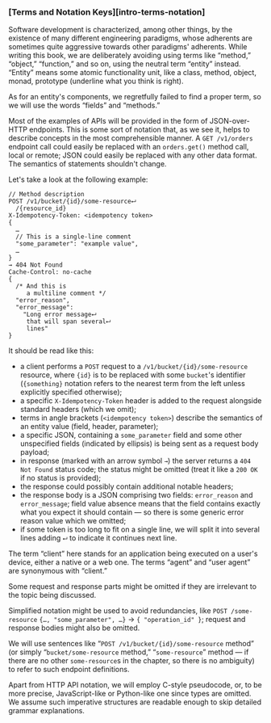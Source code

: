 ### [Terms and Notation Keys][intro-terms-notation]

Software development is characterized, among other things, by the existence of many different engineering paradigms, whose adherents are sometimes quite aggressive towards other paradigms' adherents. While writing this book, we are deliberately avoiding using terms like “method,” “object,” “function,” and so on, using the neutral term “entity” instead. “Entity” means some atomic functionality unit, like a class, method, object, monad, prototype (underline what you think is right).

As for an entity's components, we regretfully failed to find a proper term, so we will use the words “fields” and “methods.”

Most of the examples of APIs will be provided in the form of JSON-over-HTTP endpoints. This is some sort of notation that, as we see it, helps to describe concepts in the most comprehensible manner. A `GET /v1/orders` endpoint call could easily be replaced with an `orders.get()` method call, local or remote; JSON could easily be replaced with any other data format. The semantics of statements shouldn't change.

Let's take a look at the following example:

```
// Method description
POST /v1/bucket/{id}/some-resource⮠
  /{resource_id}
X-Idempotency-Token: <idempotency token>
{
  …
  // This is a single-line comment
  "some_parameter": "example value",
  …
}
→ 404 Not Found
Cache-Control: no-cache
{
  /* And this is
     a multiline comment */
  "error_reason",
  "error_message":
    "Long error message⮠
     that will span several⮠
     lines"
}
```

It should be read like this:
  * a client performs a `POST` request to a `/v1/bucket/{id}/some-resource` resource, where `{id}` is to be replaced with some `bucket`'s identifier (`{something}` notation refers to the nearest term from the left unless explicitly specified otherwise);
  * a specific `X-Idempotency-Token` header is added to the request alongside standard headers (which we omit);
  * terms in angle brackets (`<idempotency token>`) describe the semantics of an entity value (field, header, parameter);
  * a specific JSON, containing a `some_parameter` field and some other unspecified fields (indicated by ellipsis) is being sent as a request body payload;
  * in response (marked with an arrow symbol `→`) the server returns a `404 Not Found` status code; the status might be omitted (treat it like a `200 OK` if no status is provided);
  * the response could possibly contain additional notable headers;
  * the response body is a JSON comprising two fields: `error_reason` and `error_message`; field value absence means that the field contains exactly what you expect it should contain — so there is some generic error reason value which we omitted;
  * if some token is too long to fit on a single line, we will split it into several lines adding `⮠` to indicate it continues next line.

The term “client” here stands for an application being executed on a user's device, either a native or a web one. The terms “agent” and “user agent” are synonymous with “client.”

Some request and response parts might be omitted if they are irrelevant to the topic being discussed.

Simplified notation might be used to avoid redundancies, like `POST /some-resource` `{…, "some_parameter", …}` → `{ "operation_id" }`; request and response bodies might also be omitted.

We will use sentences like “`POST /v1/bucket/{id}/some-resource` method” (or simply “`bucket/some-resource` method,” “`some-resource`” method — if there are no other `some-resource`s in the chapter, so there is no ambiguity) to refer to such endpoint definitions.

Apart from HTTP API notation, we will employ C-style pseudocode, or, to be more precise, JavaScript-like or Python-like one since types are omitted. We assume such imperative structures are readable enough to skip detailed grammar explanations.